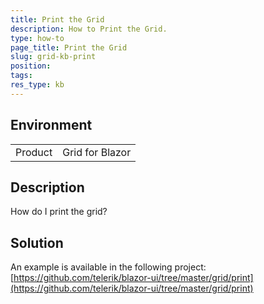 ```yaml
---
title: Print the Grid
description: How to Print the Grid.
type: how-to
page_title: Print the Grid
slug: grid-kb-print
position: 
tags: 
res_type: kb
---
```


## Environment

<table>
    <tbody>
        <tr>
            <td>Product</td>
            <td>Grid for Blazor</td>
        </tr>
    </tbody>
</table>


## Description

How do I print the grid?


## Solution

An example is available in the following project: [https://github.com/telerik/blazor-ui/tree/master/grid/print](https://github.com/telerik/blazor-ui/tree/master/grid/print)

